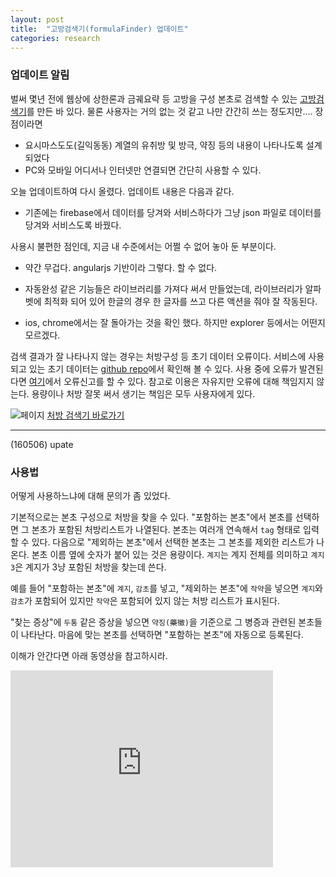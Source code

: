 ```yaml
---
layout: post
title:  "고방검색기(formulaFinder) 업데이트"
categories: research
---
```


### 업데이트 알림

벌써 몇년 전에 웹상에 상한론과 금궤요략 등 고방을 구성 본초로 검색할 수 있는 [고방검색기](https://pinedance.github.io/spa/formulafinder/formulafinder.html)를 만든 바 있다. 물론 사용자는 거의 없는 것 같고 나만 간간히 쓰는 정도지만.... 장점이라면

* 요시마스도도(길익동동) 계열의 유취방 및 방극, 약징 등의 내용이 나타나도록 설계되었다
* PC와 모바일 어디서나 인터넷만 연결되면 간단히 사용할 수 있다.

오늘 업데이트하여 다시 올렸다. 업데이트 내용은 다음과 같다. 

* 기존에는 firebase에서 데이터를 당겨와 서비스하다가 그냥 json 파일로 데이터를 당겨와 서비스도록 바꿨다. 

사용시 불편한 점인데, 지금 내 수준에서는 어쩔 수 없어 놓아 둔 부분이다.

* 약간 무겁다. angularjs 기반이라 그렇다. 할 수 없다. 
* 자동완성 같은 기능들은 라이브러리를 가져다 써서 만들었는데, 라이브러리가 알파벳에 최적화 되어 있어 한글의 경우 한 글자를 쓰고 다른 액션을 줘야 잘 작동된다. 

* ios, chrome에서는 잘 돌아가는 것을 확인 했다. 하지만 explorer 등에서는 어떤지 모르겠다. 

검색 결과가 잘 나타나지 않는 경우는 처방구성 등 초기 데이터 오류이다. 서비스에 사용되고 있는 초기 데이터는 [github repo](https://github.com/pinedance/spa/tree/gh-pages/formulafinder/src/data)에서 확인해 볼 수 있다. 사용 중에 오류가 발견된다면 [여기](https://github.com/pinedance/spa/issues)에서 오류신고를 할 수 있다. 
참고로 이용은 자유지만 오류에 대해 책임지지 않는다. 용량이나 처방 잘못 써서 생기는 책임은 모두 사용자에게 있다. 

![페이지](https://pinedance.github.io/public/screenshot/formulafinder-html.png)
[처방 검색기 바로가기](https://pinedance.github.io/spa/formulafinder/formulafinder.html)

*** 

(160506) upate

### 사용법

어떻게 사용하느냐에 대해 문의가 좀 있었다. 

기본적으로는 본초 구성으로 처방을 찾을 수 있다. "포함하는 본초"에서 본초를 선택하면 그 본초가 포함된 처방리스트가 나열된다. 본초는 여러개 연속해서 `tag` 형태로 입력할 수 있다. 다음으로 "제외하는 본초"에서 선택한 본초는 그 본초를 제외한 리스트가 나온다. 본초 이름 옆에 숫자가 붙어 있는 것은 용량이다. `계지`는 계지 전체를 의미하고 `계지3`은 계지가 3냥 포함된 처방을 찾는데 쓴다. 

예를 들어 "포함하는 본초"에 `계지`, `감초`를 넣고, "제외하는 본초"에 `작약`을 넣으면 `계지`와 `감초`가 포함되어 있지만 `작약`은 포함되어 있지 않는 처방 리스트가 표시된다. 

"찾는 증상"에 `두통` 같은 증상을 넣으면 `약징(藥徵)`을 기준으로 그 병증과 관련된 본초들이 나타난다. 마음에 맞는 본초를 선택하면 "포함하는 본초"에 자동으로 등록된다. 

이해가 안간다면 아래 동영상을 참고하시라.

<iframe width="420" height="315" src="https://www.youtube.com/embed/h5OISRMLluY" frameborder="0" allowfullscreen></iframe>